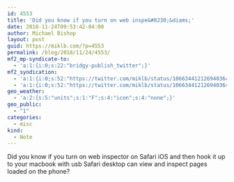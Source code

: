 ```yaml
---
id: 4553
title: 'Did you know if you turn on web inspe&#8230;&diams;'
date: 2018-11-24T09:53:42-04:00
author: Michael Bishop
layout: post
guid: https://miklb.com/?p=4553
permalink: /blog/2018/11/24/4553/
mf2_mp-syndicate-to:
  - 'a:1:{i:0;s:22:"bridgy-publish_twitter";}'
mf2_syndication:
  - 'a:1:{i:0;s:52:"https://twitter.com/miklb/status/1066344121269403649";}'
  - 'a:1:{i:0;s:52:"https://twitter.com/miklb/status/1066344121269403649";}'
geo_weather:
  - 'a:2:{s:5:"units";s:1:"F";s:4:"icon";s:4:"none";}'
geo_public:
  - "1"
categories:
  - misc
kind:
  - Note
---
```

Did you know if you turn on web inspector on Safari iOS and then hook it up to your macbook with usb Safari desktop can view and inspect pages loaded on the phone? 